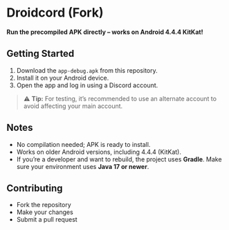 # Droidcord (Fork)

**Run the precompiled APK directly – works on Android 4.4.4 KitKat!**

## Getting Started
1. Download the `app-debug.apk` from this repository.
2. Install it on your Android device.
3. Open the app and log in using a Discord account.

> ⚠️ **Tip:** For testing, it’s recommended to use an alternate account to avoid affecting your main account.

## Notes
- No compilation needed; APK is ready to install.
- Works on older Android versions, including 4.4.4 (KitKat).
- If you’re a developer and want to rebuild, the project uses **Gradle**. Make sure your environment uses **Java 17 or newer**.

## Contributing
- Fork the repository
- Make your changes
- Submit a pull request
